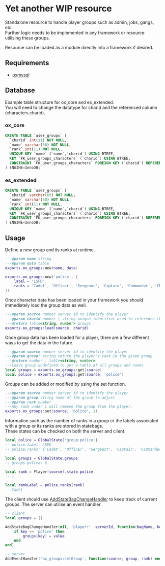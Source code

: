 # Yet another WIP resource
Standalone resource to handle player groups such as admin, jobs, gangs, etc.  
Further logic needs to be implemented in any framework or resource utilising these groups.  

Resource can be loaded as a module directly into a framework if desired.

## Requirements
- [oxmysql](https://github.com/overextended/oxmysql)


## Database
Example table structure for ox_core and es_extended.  
You will need to change the datatype for charid and the referenced column (characters.charid).

### ox_core
```sql
CREATE TABLE `user_groups` (
  `charid` int(11) NOT NULL,
  `name` varchar(50) NOT NULL,
  `rank` int(11) NOT NULL,
  UNIQUE KEY `name` (`name`,`charid`) USING BTREE,
  KEY `FK_user_groups_characters` (`charid`) USING BTREE,
  CONSTRAINT `FK_user_groups_characters` FOREIGN KEY (`charid`) REFERENCES `characters` (`charid`) ON DELETE CASCADE
) ENGINE=InnoDB;
```

### es_extended
```sql
CREATE TABLE `user_groups` (
  `charid` varchar(60) NOT NULL,
  `name` varchar(50) NOT NULL,
  `rank` int(11) NOT NULL,
  UNIQUE KEY `name` (`name`,`charid`) USING BTREE,
  KEY `FK_user_groups_characters` (`charid`) USING BTREE,
  CONSTRAINT `FK_user_groups_characters` FOREIGN KEY (`charid`) REFERENCES `users` (`identifier`) ON DELETE CASCADE
) ENGINE=InnoDB;
```


## Usage
Define a new group and its ranks at runtime.
```lua
---@param name string
---@param data table
exports.ox_groups:new(name, data)

exports.ox_groups:new('police', {
	label = 'LSPD',
	ranks = 'Cadet', 'Officer', 'Sergeant', 'Captain', 'Commander', 'Chief'
})
```

Once character data has been loaded in your framework you should immediately load the group data as well.
```lua
---@param source number server id to identify the player
---@param charid number | string unique identifier used to reference the character in the database
---@return table<string, number> groups
exports.ox_groups:load(source, charid)
```

Once group data has been loaded for a player, there are a few different ways to get the data in the future.
```lua
---@param source number server id to identify the player
---@param group? string return the player's rank in the given group
---@return number | table<string, number>
---Leave group undefined to get a table of all groups and ranks
local groups = exports.ox_groups:get(source)
local police = exports.ox_groups:get(source, 'police')
```

Groups can be added or modified by using the set function.
```lua
---@param source number server id to identify the player
---@param group string name of the group to adjust
---@param rank number
---Any rank under 1 will remove the group from the player.
exports.ox_groups:set(source, 'police', 1)
```

Information such as the number of ranks in a group or the labels associated with a group or its ranks are stored in statebags.  
These states can be checked on both the server and client.
```lua
local police = GlobalState['group:police']
-- police.label: LSPD
-- police.ranks: {'Cadet', 'Officer', 'Sergeant', 'Captain', 'Commander', 'Chief'}

local groups = GlobalState.groups
-- groups.police: 6

local rank = Player(source).state.police
-- 1

local rankLabel = police.ranks[rank]
-- Cadet
```

The client should use [AddStateBagChangeHandler](AddStateBagChangeHandler) to keep track of current groups.
The server can utilise an event handler.
```lua
-- client
local groups = {}

AddStateBagChangeHandler(nil, 'player:'..serverId, function(bagName, key, value, _, _)
	if key == 'police' then
		groups[key] = value
	end
end)

-- server
AddEventHandler('ox_groups:setGroup', function(source, group, rank) end)
```
